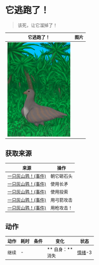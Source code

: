 # 它逃跑了！  
> 该死，让它溜掉了！  
  
  它逃跑了！  |   图片   
 ----  |  ----:   
   |  <img decoding="async" src="Sprite/PartridgeEvent.png" href="a.md" style="max-width:300px;max-height:300px;">   
  
## 获取来源  
来源  |  操作  
----  |  ----  
[一只灰山鹑！(事件)](Event_PartridgeFight.md)  |  朝它砸石头  
[一只灰山鹑！(事件)](Event_PartridgeFight.md)  |  使用长矛  
[一只灰山鹑！(事件)](Event_PartridgeFight.md)  |  使用投索  
[一只灰山鹑！(事件)](Event_PartridgeFight.md)  |  用弓箭攻击  
[一只灰山鹑！(事件)](Event_PartridgeFight.md)  |  用枪攻击！  
## 动作  
动作  |  耗时  |  条件  |  变化  |  状态  
----  |  ----  |  ----  |  ----  |  ----  
继续<br>  |  -  |    |  ** 自身：**<br>消失  |  [情绪](Morale.md)-3  


<script>document.title="它逃跑了！ - 卡牌生存百科 Card Survival Wiki";</script>